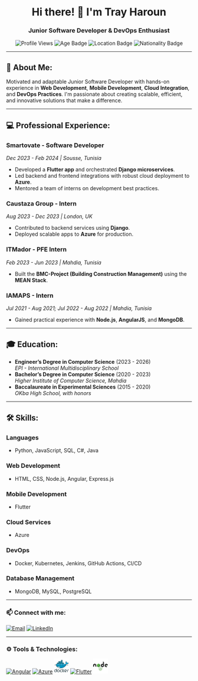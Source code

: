 <h1 align="center" style="animation: fadeIn 2s ease-in-out;">Hi there! 👋 I'm Tray Haroun</h1>
<h3 align="center" style="animation: bounceIn 2s ease-in-out;">Junior Software Developer & DevOps Enthusiast</h3>

<p align="center" style="animation: zoomIn 2s;">
  <img src="https://komarev.com/ghpvc/?username=haroun2021&label=Profile%20views&color=0e75b6&style=flat" alt="Profile Views" />
  <img src="https://img.shields.io/badge/Age-24-blue" alt="Age Badge" />
  <img src="https://img.shields.io/badge/Location-Mahdia%2C%20Tunisia-blue" alt="Location Badge" />
  <img src="https://img.shields.io/badge/Nationality-Tunisian-red" alt="Nationality Badge" />
</p>

---

## 🌟 About Me:
Motivated and adaptable Junior Software Developer with hands-on experience in **Web Development**, **Mobile Development**, **Cloud Integration**, and **DevOps Practices**. I'm passionate about creating scalable, efficient, and innovative solutions that make a difference.

---

## 💻 Professional Experience:

### **Smartovate - Software Developer**
*Dec 2023 - Feb 2024 | Sousse, Tunisia*
- Developed a **Flutter app** and orchestrated **Django microservices**.
- Led backend and frontend integrations with robust cloud deployment to **Azure**.
- Mentored a team of interns on development best practices.

### **Caustaza Group - Intern**
*Aug 2023 - Dec 2023 | London, UK*
- Contributed to backend services using **Django**.
- Deployed scalable apps to **Azure** for production.

### **ITMador - PFE Intern**
*Feb 2023 - Jun 2023 | Mahdia, Tunisia*
- Built the **BMC-Project (Building Construction Management)** using the **MEAN Stack**.

### **IAMAPS - Intern**
*Jul 2021 - Aug 2021; Jul 2022 - Aug 2022 | Mahdia, Tunisia*
- Gained practical experience with **Node.js**, **AngularJS**, and **MongoDB**.

---

## 🎓 Education:
- **Engineer’s Degree in Computer Science** (2023 - 2026)  
  *EPI - International Multidisciplinary School*
- **Bachelor’s Degree in Computer Science** (2020 - 2023)  
  *Higher Institute of Computer Science, Mahdia*
- **Baccalaureate in Experimental Sciences** (2015 - 2020)  
  *OKba High School, with honors*

---

## 🛠️ Skills:
### **Languages**
- Python, JavaScript, SQL, C#, Java

### **Web Development**
- HTML, CSS, Node.js, Angular, Express.js

### **Mobile Development**
- Flutter

### **Cloud Services**
- Azure

### **DevOps**
- Docker, Kubernetes, Jenkins, GitHub Actions, CI/CD

### **Database Management**
- MongoDB, MySQL, PostgreSQL

---

<h3 align="left">📫 Connect with me:</h3>
<p align="left">
  <a href="mailto:harountray33@gmail.com"><img align="center" src="https://cdn-icons-png.flaticon.com/512/732/732200.png" alt="Email" height="30" width="40" /></a>
  <a href="https://www.linkedin.com/in/tray-haroun-4627a51b9" target="_blank"><img align="center" src="https://raw.githubusercontent.com/rahuldkjain/github-profile-readme-generator/master/src/images/icons/Social/linked-in-alt.svg" alt="LinkedIn" height="30" width="40" /></a>
</p>

---

<h3 align="left">⚙️ Tools & Technologies:</h3>
<p align="left">
  <a href="https://angular.io" target="_blank"><img src="https://angular.io/assets/images/logos/angular/angular.svg" alt="Angular" width="40" height="40"/></a>
  <a href="https://azure.microsoft.com/en-in/" target="_blank"><img src="https://www.vectorlogo.zone/logos/microsoft_azure/microsoft_azure-icon.svg" alt="Azure" width="40" height="40"/></a>
  <a href="https://www.docker.com/" target="_blank"><img src="https://raw.githubusercontent.com/devicons/devicon/master/icons/docker/docker-original-wordmark.svg" alt="Docker" width="40" height="40"/></a>
  <a href="https://flutter.dev" target="_blank"><img src="https://www.vectorlogo.zone/logos/flutterio/flutterio-icon.svg" alt="Flutter" width="40" height="40"/></a>
  <a href="https://nodejs.org" target="_blank"><img src="https://raw.githubusercontent.com/devicons/devicon/master/icons/nodejs/nodejs-original-wordmark.svg" alt="Node.js" width="40" height="40"/></a>
</p>
